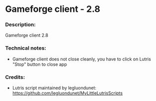 # Gameforge client - 2.8
### Description:
Gameforge client 2.8
### Technical notes:
- Gameforge client does not close cleanly, you have to click on Lutris "Stop" button to close app
### Credits:
- Lutris script maintained by legluondunet: https://github.com/legluondunet/MyLittleLutrisScripts

